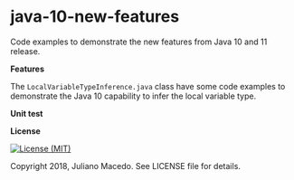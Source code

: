 # java-10-new-features
Code examples to demonstrate the new features from Java 10 and 11 release.

**Features**

The <code>LocalVariableTypeInference.java</code> class have some code examples to demonstrate 
the Java 10 capability to infer the local variable type.


**Unit test**



**License**

[![License (MIT)](https://img.shields.io/badge/license-MIT-brightgreen.svg?style=flat-square)](http://opensource.org/licenses/MIT)

Copyright 2018, Juliano Macedo.
See LICENSE file for details.
